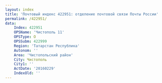 ```yaml
---
layout: index
title: 'Почтовый индекс 422951: отделение почтовой связи Почты России'
permalink: /422951/
data:
    Index: 422951
    OPSName: 'Чистополь 11'
    OPSType: О
    OPSSubm: 422999
    Region: 'Татарстан Республика'
    Autonom: ''
    Area: 'Чистопольский район'
    City: Чистополь
    City1: ''
    ActDate: '20160229'
    IndexOld: ''
---
```

